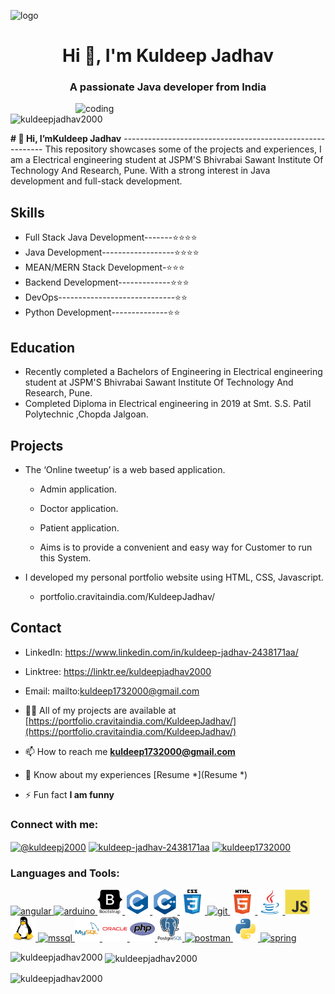 ![logo](https://github.com/KULDEEPJADHAV2000/KULDEEPJADHAV2000/blob/main/Kuldeep%20Jadhav.png)

<h1 align="center">Hi 👋, I'm Kuldeep Jadhav</h1>
<h3 align="center">A passionate Java developer from India</h3>

<img align="right" alt="coding" width="400" src="https://camo.githubusercontent.com/29ff2741f7da6031d364bd050da54882e6d57b22d0e4b5de2603b3e5f7a3aaef/68747470733a2f2f6d69726f2e6d656469756d2e636f6d2f6d61782f3330302f302a37513379765349765f7430696f4a2d5a2e676966">

<p align="left"> <img src="https://komarev.com/ghpvc/?username=kuldeepjadhav2000&label=Profile%20views&color=0e75b6&style=flat" alt="kuldeepjadhav2000" /> </p>
<b># 👋 Hi, I’mKuldeep Jadhav</b>
---------------------------------------------------------- 
This repository showcases some of the projects and experiences, 
I am a Electrical engineering student at JSPM'S Bhivrabai Sawant Institute Of Technology And Research, Pune. 
With a strong interest in Java development and full-stack development.

## Skills

- Full Stack Java Development-------⭐⭐⭐⭐
- Java Development------------------⭐⭐⭐⭐
- MEAN/MERN Stack Development-⭐⭐⭐
- Backend Development-------------⭐⭐⭐
- DevOps-----------------------------⭐⭐
- Python Development--------------⭐⭐

## Education

- Recently completed a Bachelors of Engineering in  Electrical engineering student at JSPM'S Bhivrabai Sawant Institute Of Technology And Research, Pune.
- Completed Diploma in Electrical engineering in 2019 at Smt. S.S. Patil Polytechnic ,Chopda Jalgoan.

## Projects
- The ‘Online tweetup’ is a web based application.
  - Admin application.
  - Doctor application.
  - Patient application.

  - Aims is to provide a convenient and easy way for Customer to run this System.

- I developed my personal portfolio website using HTML, CSS, Javascript.
  - portfolio.cravitaindia.com/KuldeepJadhav/

## Contact
- LinkedIn: https://www.linkedin.com/in/kuldeep-jadhav-2438171aa/
- Linktree: https://linktr.ee/kuldeepjadhav2000
- Email: mailto:kuldeep1732000@gmail.com


- 👨‍💻 All of my projects are available at [https://portfolio.cravitaindia.com/KuldeepJadhav/](https://portfolio.cravitaindia.com/KuldeepJadhav/)

- 📫 How to reach me **kuldeep1732000@gmail.com**

- 📄 Know about my experiences [Resume *](Resume *)

- ⚡ Fun fact **I am funny**

<h3 align="left">Connect with me:</h3>
<p align="left">
<a href="https://twitter.com/@kuldeepj2000" target="blank"><img align="center" src="https://raw.githubusercontent.com/rahuldkjain/github-profile-readme-generator/master/src/images/icons/Social/twitter.svg" alt="@kuldeepj2000" height="30" width="40" /></a>
<a href="https://linkedin.com/in/kuldeep-jadhav-2438171aa" target="blank"><img align="center" src="https://raw.githubusercontent.com/rahuldkjain/github-profile-readme-generator/master/src/images/icons/Social/linked-in-alt.svg" alt="kuldeep-jadhav-2438171aa" height="30" width="40" /></a>
<a href="https://www.hackerrank.com/kuldeep1732000" target="blank"><img align="center" src="https://raw.githubusercontent.com/rahuldkjain/github-profile-readme-generator/master/src/images/icons/Social/hackerrank.svg" alt="kuldeep1732000" height="30" width="40" /></a>
</p>

<h3 align="left">Languages and Tools:</h3>
<p align="left"> <a href="https://angular.io" target="_blank" rel="noreferrer"> <img src="https://angular.io/assets/images/logos/angular/angular.svg" alt="angular" width="40" height="40"/> </a> <a href="https://www.arduino.cc/" target="_blank" rel="noreferrer"> <img src="https://cdn.worldvectorlogo.com/logos/arduino-1.svg" alt="arduino" width="40" height="40"/> </a> <a href="https://getbootstrap.com" target="_blank" rel="noreferrer"> <img src="https://raw.githubusercontent.com/devicons/devicon/master/icons/bootstrap/bootstrap-plain-wordmark.svg" alt="bootstrap" width="40" height="40"/> </a> <a href="https://www.cprogramming.com/" target="_blank" rel="noreferrer"> <img src="https://raw.githubusercontent.com/devicons/devicon/master/icons/c/c-original.svg" alt="c" width="40" height="40"/> </a> <a href="https://www.w3schools.com/cpp/" target="_blank" rel="noreferrer"> <img src="https://raw.githubusercontent.com/devicons/devicon/master/icons/cplusplus/cplusplus-original.svg" alt="cplusplus" width="40" height="40"/> </a> <a href="https://www.w3schools.com/css/" target="_blank" rel="noreferrer"> <img src="https://raw.githubusercontent.com/devicons/devicon/master/icons/css3/css3-original-wordmark.svg" alt="css3" width="40" height="40"/> </a> <a href="https://git-scm.com/" target="_blank" rel="noreferrer"> <img src="https://www.vectorlogo.zone/logos/git-scm/git-scm-icon.svg" alt="git" width="40" height="40"/> </a> <a href="https://www.w3.org/html/" target="_blank" rel="noreferrer"> <img src="https://raw.githubusercontent.com/devicons/devicon/master/icons/html5/html5-original-wordmark.svg" alt="html5" width="40" height="40"/> </a> <a href="https://www.java.com" target="_blank" rel="noreferrer"> <img src="https://raw.githubusercontent.com/devicons/devicon/master/icons/java/java-original.svg" alt="java" width="40" height="40"/> </a> <a href="https://developer.mozilla.org/en-US/docs/Web/JavaScript" target="_blank" rel="noreferrer"> <img src="https://raw.githubusercontent.com/devicons/devicon/master/icons/javascript/javascript-original.svg" alt="javascript" width="40" height="40"/> </a> <a href="https://www.linux.org/" target="_blank" rel="noreferrer"> <img src="https://raw.githubusercontent.com/devicons/devicon/master/icons/linux/linux-original.svg" alt="linux" width="40" height="40"/> </a> <a href="https://www.microsoft.com/en-us/sql-server" target="_blank" rel="noreferrer"> <img src="https://www.svgrepo.com/show/303229/microsoft-sql-server-logo.svg" alt="mssql" width="40" height="40"/> </a> <a href="https://www.mysql.com/" target="_blank" rel="noreferrer"> <img src="https://raw.githubusercontent.com/devicons/devicon/master/icons/mysql/mysql-original-wordmark.svg" alt="mysql" width="40" height="40"/> </a> <a href="https://www.oracle.com/" target="_blank" rel="noreferrer"> <img src="https://raw.githubusercontent.com/devicons/devicon/master/icons/oracle/oracle-original.svg" alt="oracle" width="40" height="40"/> </a> <a href="https://www.php.net" target="_blank" rel="noreferrer"> <img src="https://raw.githubusercontent.com/devicons/devicon/master/icons/php/php-original.svg" alt="php" width="40" height="40"/> </a> <a href="https://www.postgresql.org" target="_blank" rel="noreferrer"> <img src="https://raw.githubusercontent.com/devicons/devicon/master/icons/postgresql/postgresql-original-wordmark.svg" alt="postgresql" width="40" height="40"/> </a> <a href="https://postman.com" target="_blank" rel="noreferrer"> <img src="https://www.vectorlogo.zone/logos/getpostman/getpostman-icon.svg" alt="postman" width="40" height="40"/> </a> <a href="https://www.python.org" target="_blank" rel="noreferrer"> <img src="https://raw.githubusercontent.com/devicons/devicon/master/icons/python/python-original.svg" alt="python" width="40" height="40"/> </a> <a href="https://spring.io/" target="_blank" rel="noreferrer"> <img src="https://www.vectorlogo.zone/logos/springio/springio-icon.svg" alt="spring" width="40" height="40"/> </a> </p>

<p><img align="left" src="https://github-readme-stats.vercel.app/api/top-langs?username=kuldeepjadhav2000&show_icons=true&locale=en&layout=compact" alt="kuldeepjadhav2000" /></p>

<p>&nbsp;<img align="center" src="https://github-readme-stats.vercel.app/api?username=kuldeepjadhav2000&show_icons=true&locale=en" alt="kuldeepjadhav2000" /></p>

<p><img align="center" src="https://github-readme-streak-stats.herokuapp.com/?user=kuldeepjadhav2000&" alt="kuldeepjadhav2000" /></p>
